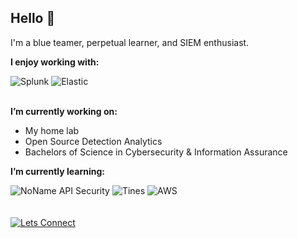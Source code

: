 ## Hello 👋

I'm a blue teamer, perpetual learner, and SIEM enthusiast.
<br />

**I enjoy working with:**
<div display="flex">
  <img src="https://img.shields.io/badge/splunk%3E-Green" alt="Splunk"/>
  <img src="https://img.shields.io/badge/Elastic-blue" alt="Elastic"/>
</div>
<br />

**I’m currently working on:**
- My home lab 
- Open Source Detection Analytics
- Bachelors of Science in Cybersecurity & Information Assurance

**I’m currently learning:**
<div display="flex">
  <img src="https://img.shields.io/badge/NoName-API_Security-black" alt="NoName API Security"/>
  <img src="https://img.shields.io/badge/Tines-Automation-purple" alt="Tines"/>
  <img src="https://img.shields.io/badge/AWS-Cloud-blue" alt="AWS"/>
</div>
<br />
<br />
<div display="flex">
  <a href="https://www.linkedin.com/in/taylor-decicco/">
    <img src="https://img.shields.io/badge/Lets_Connect-%230077B5.svg?style=for-the-badge&logo=linkedin&logoColor=white" alt="Lets Connect"/>
  </a>
</div>
